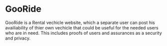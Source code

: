 # GooRide
GooRide is a Rental vechicle website, which a separate user can post his availiability of thier own vechicle that could be useful for the needed users who are in need. This includes proofs of users and assurances as a security and privacy.
